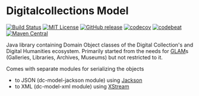 # Digitalcollections Model

[![Build Status](https://travis-ci.org/dbmdz/digitalcollections-model.svg?branch=master)](https://travis-ci.org/dbmdz/digitalcollections-model)
[![MIT License](https://img.shields.io/badge/license-MIT-blue.svg)](LICENSE)
[![GitHub release](https://img.shields.io/github/release/dbmdz/digitalcollections-model.svg?maxAge=2592000)](https://github.com/dbmdz/digitalcollections-model/releases)
[![codecov](https://codecov.io/gh/dbmdz/digitalcollections-model/branch/master/graph/badge.svg)](https://codecov.io/gh/dbmdz/digitalcollections-model)
[![codebeat](https://codebeat.co/badges/3f937c39-9bbf-46ac-a7a2-e9565d117403)](https://codebeat.co/projects/github-com-dbmdz-digitalcollections-model-master)
[![Maven Central](https://img.shields.io/maven-central/v/de.digitalcollections.model/dc-model-parent.svg?maxAge=2592000)](https://search.maven.org/search?q=a:dc-model-parent)

Java library containing Domain Object classes of the Digital Collection's and Digital Humanities ecosystem.
Primarily started from the needs for [GLAM](https://en.wikipedia.org/wiki/GLAM_%28industry_sector%29)s (Galleries, Libraries, Archives, Museums) but not restricted to it.

Comes with separate modules for serializing the objects
- to JSON (dc-model-jackson module) using [Jackson](https://github.com/FasterXML/jackson)
- to XML (dc-model-xml module) using [XStream](http://x-stream.github.io/)
